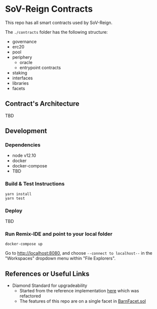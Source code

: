 # SoV-Reign Contracts

This repo has all smart contracts used by SoV-Reign.

The `./contracts` folder has the following structure:

- governance
- erc20
- pool
- periphery
  - oracle
  - entrypoint contracts
- staking
- interfaces
- libraries
- facets

## Contract's Architecture

TBD

## Development

### Dependencies

* node v12.10
* docker
* docker-compose
* TBD

### Build & Test Instructions

```shell script
yarn install
yarn test
```

### Deploy 

TBD

### Run Remix-IDE and point to your local folder

```shell script
docker-compose up
```

Go to [http://localhost:8080](http://localhost:8080), and choose 
`--connect to localhost--` in the "Workspaces" dropdown menu within "File Explorers".

## References or Useful Links

- Diamond Standard for upgradeability
  * Started from the reference implementation [here](https://github.com/mudgen/diamond-1) which was refactored
  * The features of this repo are on a single facet in [BarnFacet.sol](./contracts/facets/BarnFacet.sol)